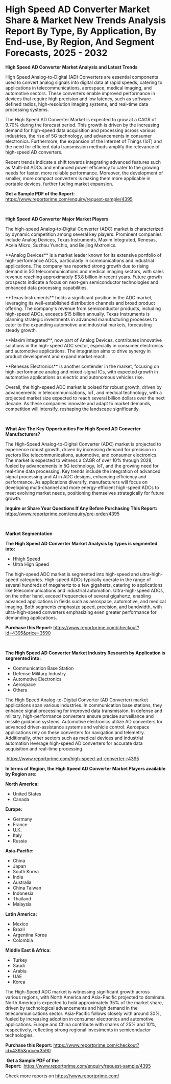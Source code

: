 <p><h1>High Speed AD Converter Market Share & Market New Trends Analysis Report By Type, By Application, By End-use, By Region, And Segment Forecasts, 2025 - 2032</h1></p><p><strong>High Speed AD Converter Market Analysis and Latest Trends</strong></p>
<p><p>High Speed Analog-to-Digital (AD) Converters are essential components used to convert analog signals into digital data at rapid speeds, catering to applications in telecommunications, aerospace, medical imaging, and automotive sectors. These converters enable improved performance in devices that require high precision and low latency, such as software-defined radios, high-resolution imaging systems, and real-time data processing systems. </p><p>The High Speed AD Converter Market is expected to grow at a CAGR of 9.70% during the forecast period. This growth is driven by the increasing demand for high-speed data acquisition and processing across various industries, the rise of 5G technology, and advancements in consumer electronics. Furthermore, the expansion of the Internet of Things (IoT) and the need for efficient data transmission methods amplify the relevance of high-speed AD converters. </p><p>Recent trends indicate a shift towards integrating advanced features such as Multi-bit ADCs and enhanced power efficiency to cater to the growing needs for faster, more reliable performance. Moreover, the development of smaller, more compact converters is making them more applicable in portable devices, further fueling market expansion.</p></p>
<p><strong>Get a Sample PDF of the Report:&nbsp;</strong> <a href="https://www.reportprime.com/enquiry/request-sample/4395?utm_campaign=2116&utm_medium=2&utm_source=Github&utm_content=ia&utm_term=19032025&utm_id=high-speed-ad-converter">https://www.reportprime.com/enquiry/request-sample/4395</a></p>
<p>&nbsp;</p>
<p><strong>High Speed AD Converter Major Market Players</strong></p>
<p><p>The high-speed Analog-to-Digital Converter (ADC) market is characterized by dynamic competition among several key players. Prominent companies include Analog Devices, Texas Instruments, Maxim Integrated, Renesas, Acela Micro, Suzhou Yunchip, and Beijing Mxtronics.</p><p>**Analog Devices** is a market leader known for its extensive portfolio of high-performance ADCs, particularly in communications and industrial applications. The company has reported strong growth due to rising demand in 5G telecommunications and medical imaging sectors, with sales revenue reaching approximately $3.8 billion in recent years. Future growth prospects indicate a focus on next-gen semiconductor technologies and enhanced data processing capabilities.</p><p>**Texas Instruments** holds a significant position in the ADC market, leveraging its well-established distribution channels and broad product offering. The company's revenue from semiconductor products, including high-speed ADCs, exceeds $15 billion annually. Texas Instruments is planning strategic investments in advanced manufacturing processes to cater to the expanding automotive and industrial markets, forecasting steady growth.</p><p>**Maxim Integrated**, now part of Analog Devices, contributes innovative solutions in the high-speed ADC sector, especially in consumer electronics and automotive applications. The integration aims to drive synergy in product development and expand market reach.</p><p>**Renesas Electronics** is another contender in the market, focusing on high-performance analog and mixed-signal ICs, with expected growth in automotive applications as electric and autonomous vehicles rise.</p><p>Overall, the high-speed ADC market is poised for robust growth, driven by advancements in telecommunications, IoT, and medical technology, with a projected market size expected to reach several billion dollars over the next decade. As these companies innovate and adapt to market demands, competition will intensify, reshaping the landscape significantly.</p></p>
<p>&nbsp;</p>
<p><strong>What Are The Key Opportunities For High Speed AD Converter Manufacturers?</strong></p>
<p><p>The High-Speed Analog-to-Digital Converter (ADC) market is projected to experience robust growth, driven by increasing demand for precision in sectors like telecommunications, automotive, and consumer electronics. The market is expected to witness a CAGR of over 10% through 2028, fueled by advancements in 5G technology, IoT, and the growing need for real-time data processing. Key trends include the integration of advanced signal processing and AI in ADC designs, enhancing efficiency and performance. As applications diversify, manufacturers will focus on developing multi-channel and more energy-efficient high-speed ADCs to meet evolving market needs, positioning themselves strategically for future growth.</p></p>
<p><strong>Inquire or Share Your Questions If Any Before Purchasing This Report:</strong> <a href="https://www.reportprime.com/enquiry/pre-order/4395?utm_campaign=2116&utm_medium=2&utm_source=Github&utm_content=ia&utm_term=19032025&utm_id=high-speed-ad-converter">https://www.reportprime.com/enquiry/pre-order/4395</a></p>
<p>&nbsp;</p>
<p><strong>Market Segmentation</strong></p>
<p><strong>The High Speed AD Converter Market Analysis by types is segmented into:</strong></p>
<p><ul><li>Hhigh Speed</li><li>Ultra High Speed</li></ul></p>
<p><p>The high-speed ADC market is segmented into high-speed and ultra-high-speed categories. High-speed ADCs typically operate in the range of several hundreds of megahertz to a few gigahertz, catering to applications like telecommunications and industrial automation. Ultra-high-speed ADCs, on the other hand, exceed frequencies of several gigahertz, enabling advanced applications in fields such as aerospace, automotive, and medical imaging. Both segments emphasize speed, precision, and bandwidth, with ultra-high-speed converters emphasizing even greater performance for demanding applications.</p></p>
<p><strong>Purchase this Report:&nbsp;</strong><a href="https://www.reportprime.com/checkout?id=4395&price=3590&utm_campaign=2116&utm_medium=2&utm_source=Github&utm_content=ia&utm_term=19032025&utm_id=high-speed-ad-converter">https://www.reportprime.com/checkout?id=4395&price=3590</a></p>
<p>&nbsp;</p>
<p><strong>The High Speed AD Converter Market Industry Research by Application is segmented into:</strong></p>
<p><ul><li>Communication Base Station</li><li>Defense Military Industry</li><li>Automotive Electronics</li><li>Aerospace</li><li>Others</li></ul></p>
<p><p>The High Speed Analog-to-Digital Converter (AD Converter) market applications span various industries. In communication base stations, they enhance signal processing for improved data transmission. In defense and military, high-performance converters ensure precise surveillance and missile guidance systems. Automotive electronics utilize AD converters for advanced driver-assistance systems and vehicle control. Aerospace applications rely on these converters for navigation and telemetry. Additionally, other sectors such as medical devices and industrial automation leverage high-speed AD converters for accurate data acquisition and real-time processing.</p></p>
<p><a href="https://www.reportprime.com/high-speed-ad-converter-r4395?utm_campaign=2116&utm_medium=2&utm_source=Github&utm_content=ia&utm_term=19032025&utm_id=high-speed-ad-converter">&nbsp;https://www.reportprime.com/high-speed-ad-converter-r4395</a></p>
<p><strong>In terms of Region, the High Speed AD Converter Market Players available by Region are:</strong></p>
<p>
    <p> <strong> North America: </strong>
        <ul>
            <li>United States</li>
            <li>Canada</li>
        </ul>
        </p> 
    <p> <strong> Europe: </strong>
        <ul>
            <li>Germany</li>
            <li>France</li>
            <li>U.K.</li>
            <li>Italy</li>
            <li>Russia</li>
        </ul>
        </p> 
    <p> <strong> Asia-Pacific: </strong>
        <ul>
            <li>China</li>
            <li>Japan</li>
            <li>South Korea</li>
            <li>India</li>
            <li>Australia</li>
            <li>China Taiwan</li>
            <li>Indonesia</li>
            <li>Thailand</li>
            <li>Malaysia</li>
        </ul>
        </p> 
    <p> <strong> Latin America: </strong>
        <ul>
            <li>Mexico</li>
            <li>Brazil</li>
            <li>Argentina Korea</li>
            <li>Colombia</li>
        </ul>
        </p> 
    <p> <strong> Middle East & Africa: </strong>
        <ul>
            <li>Turkey</li>
            <li>Saudi</li>
            <li>Arabia</li>
            <li>UAE</li>
            <li>Korea</li>
        </ul>
    </p>
    </p>
<p><p>The High-Speed ADC market is witnessing significant growth across various regions, with North America and Asia-Pacific projected to dominate. North America is expected to hold approximately 35% of the market share, driven by technological advancements and high demand in the telecommunications sector. Asia-Pacific follows closely with around 30%, fueled by increasing adoption in consumer electronics and automotive applications. Europe and China contribute with shares of 25% and 10%, respectively, reflecting strong regional investments in semiconductor technologies.</p></p>
<p><strong>Purchase this Report: </strong><a href="https://www.reportprime.com/checkout?id=4395&price=3590&utm_campaign=2116&utm_medium=2&utm_source=Github&utm_content=ia&utm_term=19032025&utm_id=high-speed-ad-converter">https://www.reportprime.com/checkout?id=4395&price=3590</a></p>
<p>&nbsp;<strong>Get a Sample PDF of the Report:&nbsp;&nbsp;</strong><a href="https://www.reportprime.com/enquiry/request-sample/4395?utm_campaign=2116&utm_medium=2&utm_source=Github&utm_content=ia&utm_term=19032025&utm_id=high-speed-ad-converter">https://www.reportprime.com/enquiry/request-sample/4395</a></p>
<p><strong></strong></p>
<p>Check more reports on <a href="https://www.reportprime.com/?utm_campaign=2116&utm_medium=2&utm_source=Github&utm_content=ia&utm_term=19032025&utm_id=high-speed-ad-converter">https://www.reportprime.com/</a></p>